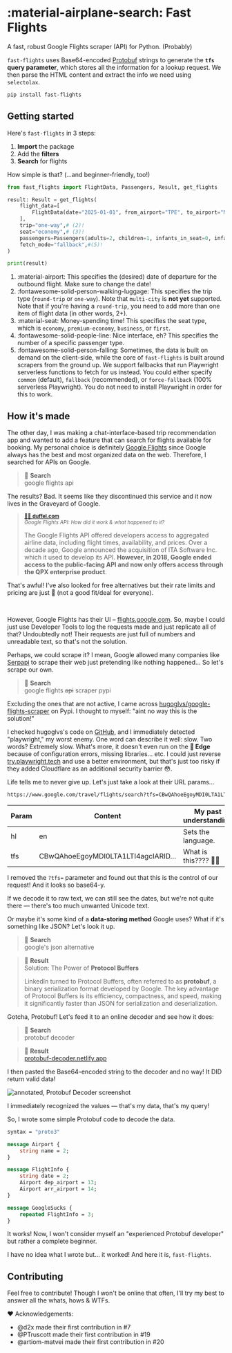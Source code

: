 # :material-airplane-search: Fast Flights
A fast, robust Google Flights scraper (API) for Python. (Probably)

`fast-flights` uses Base64-encoded [Protobuf](https://developers.google.com/protocol-buffers) strings to generate the **`tfs` query parameter**, which stores all the information for a lookup request. We then parse the HTML content and extract the info we need using `selectolax`.

```sh
pip install fast-flights
```

## Getting started
Here's `fast-flights` in 3 steps:

1. **Import** the package
2. Add the **filters**
3. **Search** for flights

How simple is that? (...and beginner-friendly, too!)

```python
from fast_flights import FlightData, Passengers, Result, get_flights

result: Result = get_flights(
    flight_data=[
        FlightData(date="2025-01-01", from_airport="TPE", to_airport="MYJ")# (1)!
    ],
    trip="one-way",# (2)!
    seat="economy",# (3)!
    passengers=Passengers(adults=2, children=1, infants_in_seat=0, infants_on_lap=0),# (4)!
    fetch_mode="fallback",#(5)!
)

print(result)
```

1. :material-airport: This specifies the (desired) date of departure for the outbound flight. Make sure to change the date!
2. :fontawesome-solid-person-walking-luggage: This specifies the trip type (`round-trip` or `one-way`). Note that `multi-city` is **not yet** supported. Note that if you're having a `round-trip`, you need to add more than one item of flight data (in other words, 2+).
3. :material-seat: Money-spending time! This specifies the seat type, which is `economy`, `premium-economy`, `business`, or `first`.
4. :fontawesome-solid-people-line: Nice interface, eh? This specifies the number of a specific passenger type.
5. :fontawesome-solid-person-falling: Sometimes, the data is built on demand on the client-side, while the core of `fast-flights` is built around scrapers from the ground up. We support fallbacks that run Playwright serverless functions to fetch for us instead. You could either specify `common` (default), `fallback` (recommended), or `force-fallback` (100% serverless Playwright). You do not need to install Playwright in order for this to work.

## How it's made

The other day, I was making a chat-interface-based trip recommendation app and wanted to add a feature that can search for flights available for booking. My personal choice is definitely [Google Flights](https://flights.google.com) since Google always has the best and most organized data on the web. Therefore, I searched for APIs on Google.

> 🔎 **Search** <br />
> google flights api

The results? Bad. It seems like they discontinued this service and it now lives in the Graveyard of Google.

> <sup><a href="https://duffel.com/blog/google-flights-api" target="_blank">🧏‍♂️ <b>duffel.com</b></a></sup><br />
> <sup><i>Google Flights API: How did it work & what happened to it?</i></b>
>
> The Google Flights API offered developers access to aggregated airline data, including flight times, availability, and prices. Over a decade ago, Google announced the acquisition of ITA Software Inc. which it used to develop its API. **However, in 2018, Google ended access to the public-facing API and now only offers access through the QPX enterprise product**.

That's awful! I've also looked for free alternatives but their rate limits and pricing are just 😬 (not a good fit/deal for everyone).

<br />

However, Google Flights has their UI – [flights.google.com](https://flights.google.com). So, maybe I could just use Developer Tools to log the requests made and just replicate all of that? Undoubtedly not! Their requests are just full of numbers and unreadable text, so that's not the solution.

Perhaps, we could scrape it? I mean, Google allowed many companies like [Serpapi](https://google.com/search?q=serpapi) to scrape their web just pretending like nothing happened... So let's scrape our own.

> 🔎 **Search** <br />
> google flights <s>api</s> scraper pypi

Excluding the ones that are not active, I came across [hugoglvs/google-flights-scraper](https://pypi.org/project/google-flights-scraper) on Pypi. I thought to myself: "aint no way this is the solution!"

I checked hugoglvs's code on [GitHub](https://github.com/hugoglvs/google-flights-scraper), and I immediately detected "playwright," my worst enemy. One word can describe it well: slow. Two words? Extremely slow. What's more, it doesn't even run on the **🗻 Edge** because of configuration errors, missing libraries... etc. I could just reverse [try.playwright.tech](https://try.playwright.tech) and use a better environment, but that's just too risky if they added Cloudflare as an additional security barrier 😳.

Life tells me to never give up. Let's just take a look at their URL params...

```markdown
https://www.google.com/travel/flights/search?tfs=CBwQAhoeEgoyMDI0LTA1LTI4agcIARIDVFBFcgcIARIDTVlKGh4SCjIwMjQtMDUtMzBqBwgBEgNNWUpyBwgBEgNUUEVAAUgBcAGCAQsI____________AZgBAQ&hl=en
```

| Param | Content | My past understanding |
|-------|---------|-----------------------|
| hl    | en      | Sets the language.    |
| tfs   | CBwQAhoeEgoyMDI0LTA1LTI4agcIARID… | What is this???? 🤮🤮 |

I removed the `?tfs=` parameter and found out that this is the control of our request! And it looks so base64-y.

If we decode it to raw text, we can still see the dates, but we're not quite there — there's too much unwanted Unicode text.

Or maybe it's some kind of a **data-storing method** Google uses? What if it's something like JSON? Let's look it up.

> 🔎 **Search** <br />
> google's json alternative

> 🐣 **Result**<br />
> Solution: The Power of **Protocol Buffers**
> 
> LinkedIn turned to Protocol Buffers, often referred to as **protobuf**, a binary serialization format developed by Google. The key advantage of Protocol Buffers is its efficiency, compactness, and speed, making it significantly faster than JSON for serialization and deserialization.

Gotcha, Protobuf! Let's feed it to an online decoder and see how it does:

> 🔎 **Search** <br />
> protobuf decoder

> 🐣 **Result**<br />
> [protobuf-decoder.netlify.app](https://protobuf-decoder.netlify.app)

I then pasted the Base64-encoded string to the decoder and no way! It DID return valid data!

![annotated, Protobuf Decoder screenshot](https://github.com/AWeirdDev/flights/assets/90096971/77dfb097-f961-4494-be88-3640763dbc8c)

I immediately recognized the values — that's my data, that's my query!

So, I wrote some simple Protobuf code to decode the data.

```protobuf
syntax = "proto3"

message Airport {
    string name = 2;
}

message FlightInfo {
    string date = 2;
    Airport dep_airport = 13;
    Airport arr_airport = 14;
}

message GoogleSucks {
    repeated FlightInfo = 3;
}
```

It works! Now, I won't consider myself an "experienced Protobuf developer" but rather a complete beginner.

I have no idea what I wrote but... it worked! And here it is, `fast-flights`.


## Contributing

Feel free to contribute! Though I won't be online that often, I'll try my best to answer all the whats, hows & WTFs.

:heart: Acknowledgements:

- @d2x made their first contribution in #7
- @PTruscott made their first contribution in #19
- @artiom-matvei made their first contribution in #20